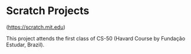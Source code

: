 # Scratch Projects
(https://scratch.mit.edu)

This project attends the first class of CS-50 (Havard Course by Fundação Estudar, Brazil).
